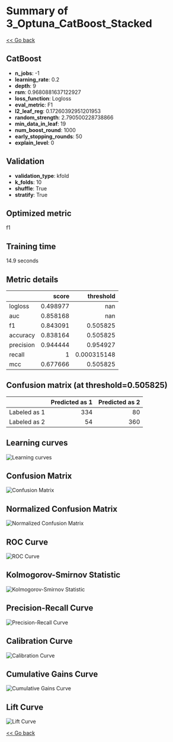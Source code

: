 # Summary of 3_Optuna_CatBoost_Stacked

[<< Go back](../README.md)


## CatBoost
- **n_jobs**: -1
- **learning_rate**: 0.2
- **depth**: 9
- **rsm**: 0.9680881637122927
- **loss_function**: Logloss
- **eval_metric**: F1
- **l2_leaf_reg**: 0.17260392951201953
- **random_strength**: 2.790500228738866
- **min_data_in_leaf**: 19
- **num_boost_round**: 1000
- **early_stopping_rounds**: 50
- **explain_level**: 0

## Validation
 - **validation_type**: kfold
 - **k_folds**: 10
 - **shuffle**: True
 - **stratify**: True

## Optimized metric
f1

## Training time

14.9 seconds

## Metric details
|           |    score |     threshold |
|:----------|---------:|--------------:|
| logloss   | 0.498977 | nan           |
| auc       | 0.858168 | nan           |
| f1        | 0.843091 |   0.505825    |
| accuracy  | 0.838164 |   0.505825    |
| precision | 0.944444 |   0.954927    |
| recall    | 1        |   0.000315148 |
| mcc       | 0.677666 |   0.505825    |


## Confusion matrix (at threshold=0.505825)
|              |   Predicted as 1 |   Predicted as 2 |
|:-------------|-----------------:|-----------------:|
| Labeled as 1 |              334 |               80 |
| Labeled as 2 |               54 |              360 |

## Learning curves
![Learning curves](learning_curves.png)
## Confusion Matrix

![Confusion Matrix](confusion_matrix.png)


## Normalized Confusion Matrix

![Normalized Confusion Matrix](confusion_matrix_normalized.png)


## ROC Curve

![ROC Curve](roc_curve.png)


## Kolmogorov-Smirnov Statistic

![Kolmogorov-Smirnov Statistic](ks_statistic.png)


## Precision-Recall Curve

![Precision-Recall Curve](precision_recall_curve.png)


## Calibration Curve

![Calibration Curve](calibration_curve_curve.png)


## Cumulative Gains Curve

![Cumulative Gains Curve](cumulative_gains_curve.png)


## Lift Curve

![Lift Curve](lift_curve.png)



[<< Go back](../README.md)
